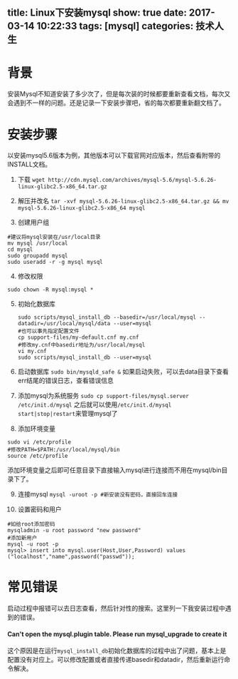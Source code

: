 title: Linux下安装mysql
show: true
date: 2017-03-14 10:22:33
tags: [mysql]
categories: 技术人生
---
# 背景
安装Mysql不知道安装了多少次了，但是每次装的时候都要重新查看文档，每次又会遇到不一样的问题。还是记录一下安装步骤吧，省的每次都要重新翻文档了。

# 安装步骤
以安装mysql5.6版本为例，其他版本可以下载官网对应版本，然后查看附带的INSTALL文档。
<!--more-->

1. 下载
`wget http://cdn.mysql.com/archives/mysql-5.6/mysql-5.6.26-linux-glibc2.5-x86_64.tar.gz `

2. 解压并改名
`tar -xvf mysql-5.6.26-linux-glibc2.5-x86_64.tar.gz && mv mysql-5.6.26-linux-glibc2.5-x86_64 mysql`

3. 创建用户组
```
#建议将mysql安装在/usr/local目录
mv mysql /usr/local
cd mysql
sudo groupadd mysql
sudo useradd -r -g mysql mysql
```

4. 修改权限
```
sudo chown -R mysql:mysql *
```

5. 初始化数据库
	```
	sudo scripts/mysql_install_db --basedir=/usr/local/mysql --datadir=/usr/local/mysql/data --user=mysql
	#也可以事先指定配置文件
	cp support-files/my-default.cnf my.cnf
	#修改my.cnf中basedir地址为/usr/local/mysql
	vi my.cnf
	sudo scripts/mysql_install_db --user=mysql
	```

6. 启动数据库
  `sudo bin/mysqld_safe &` 
  如果启动失败，可以去data目录下查看err结尾的错误日志，查看错误信息

7. 添加mysql为系统服务
  `sudo cp support-files/mysql.server /etc/init.d/mysql`
  之后就可以使用`/etc/init.d/mysql start|stop|restart`来管理mysql了

8. 添加环境变量
  ```
  sudo vi /etc/profile
  #修改PATH=$PATH:/usr/local/mysql/bin
  source /etc/profile
  ```
  添加环境变量之后即可任意目录下直接输入mysql进行连接而不用在mysql/bin目录下了。

9. 连接mysql
`mysql -uroot -p #新安装没有密码，直接回车连接`

10. 设置密码和用户
```
#如给root添加密码
mysqladmin -u root password "new password"
#添加新用户
mysql -u root -p
mysql> insert into mysql.user(Host,User,Password) values ("localhost","name",password("passwd"));
```

# 常见错误
启动过程中报错可以去日志查看，然后针对性的搜索。这里列一下我安装过程中遇到的错误。

#### Can't open the mysql.plugin table. Please run mysql_upgrade to create it
这个原因是在运行`mysql_install_db`初始化数据库的过程中出了问题，基本上是配置没有对应上。可以修改配置或者直接传递basedir和datadir，然后重新运行命令解决。


